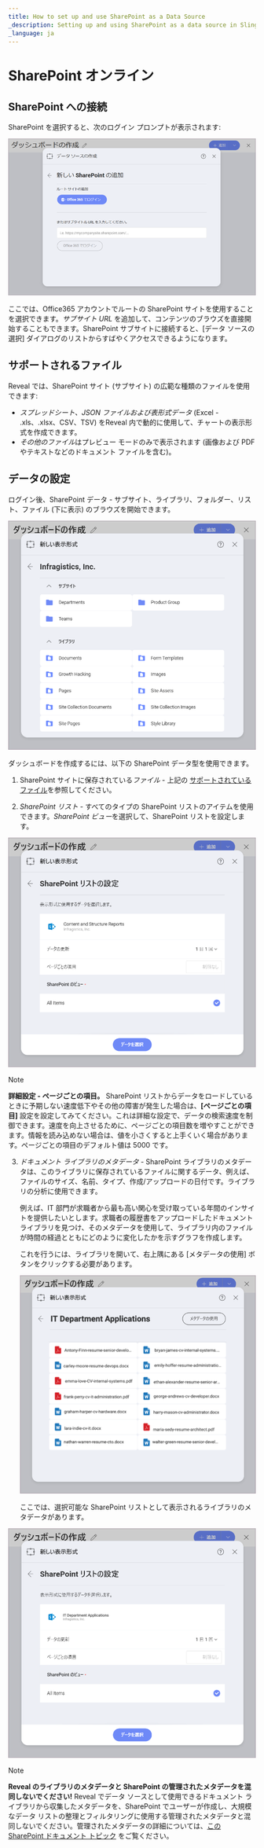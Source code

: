 ```yaml
---
title: How to set up and use SharePoint аs a Data Source 
_description: Setting up and using SharePoint as a data source in Slingshot to advance your work.
_language: ja
---
```


# SharePoint オンライン

## SharePoint への接続

SharePoint を選択すると、次のログイン プロンプトが表示されます:

<img src="images/sharepoint-login.png" alt="SharePoint Login" class="responsive-img"/>

ここでは、Office365 アカウントでルートの SharePoint サイトを使用することを選択できます。*サブサイト URL* を追加して、コンテンツのブラウズを直接開始することもできます。SharePoint サブサイトに接続すると、[データ ソースの選択] ダイアログのリストからすばやくアクセスできるようになります。

<a name='supported-files'></a>
## サポートされるファイル

Reveal では、SharePoint サイト (サブサイト) の広範な種類のファイルを使用できます:

* *スプレッドシート、JSON ファイルおよび表形式データ* (Excel - .xls、.xlsx、CSV、TSV) をReveal 内で動的に使用して、チャートの表示形式を作成できます。
* *その他のファイル*はプレビュー モードのみで表示されます (画像および PDF やテキストなどのドキュメント ファイルを含む)。

## データの設定

ログイン後、SharePoint データ - サブサイト、ライブラリ、フォルダー、リスト、ファイル (下に表示) のブラウズを開始できます。

<img src="images/sharepoint-browse-dialog.png" alt="A SharePoint site's browsing dialog showing Subsites, Libraries and lists" class="responsive-img"/>

ダッシュボードを作成するには、以下の SharePoint データ型を使用できます。

1. SharePoint サイトに保存されている*ファイル* - 上記の [サポートされているファイル](#supported-files)を参照してください。

2. *SharePoint リスト* - すべてのタイプの SharePoint リストのアイテムを使用できます。*SharePoint ビュー*を選択して、SharePoint リストを設定します。

  <img src="images/sharepoint-list-data-set-up.png" alt="Setting up your SharePoint list" class="responsive-img"/>

  >[!NOTE]
  >**詳細設定 - ページごとの項目。**
  >SharePoint リストからデータをロードしているときに予期しない速度低下やその他の障害が発生した場合は、**[ページごとの項目]** 設定を設定してみてください。これは詳細な設定で、データの検索速度を制御できます。速度を向上させるために、ページごとの項目数を増やすことができます。情報を読み込めない場合は、値を小さくすると上手くいく場合があります。ページごとの項目のデフォルト値は 5000 です。

3. *ドキュメント ライブラリのメタデータ* - SharePoint ライブラリのメタデータは、このライブラリに保存されているファイルに関するデータ、例えば、ファイルのサイズ、名前、タイプ、作成/アップロードの日付です。ライブラリの分析に使用できます。

    例えば、IT 部門が求職者から最も高い関心を受け取っている年間のインサイトを提供したいとします。求職者の履歴書をアップロードしたドキュメント ライブラリを見つけ、そのメタデータを使用して、ライブラリ内のファイルが時間の経過とともにどのように変化したかを示すグラフを作成します。

    これを行うには、ライブラリを開いて、右上隅にある [メタデータの使用] ボタンをクリックする必要があります。

    <img src="images/sharepoint-library-metadata-button.png" alt="Use Metadata button in a Sharepoint library" class="responsive-img"/>

    ここでは、選択可能な SharePoint リストとして表示されるライブラリのメタデータがあります。

<img src="images/set-up-metadata-list.png" alt="Metadata presented as sharepoint lists" class="responsive-img"/>

>[!NOTE]
>**Reveal のライブラリのメタデータと SharePoint の管理されたメタデータを混同しないでください!**
Reveal でデータ ソースとして使用できるドキュメント ライブラリから収集したメタデータを、SharePoint でユーザーが作成し、大規模なデータ リストの整理とフィルタリングに使用する管理されたメタデータと混同しないでください。管理されたメタデータの詳細については、[この SharePoint ドキュメント トピック](https://docs.microsoft.com/ja-jp/sharepoint/managed-metadata) をご覧ください。
